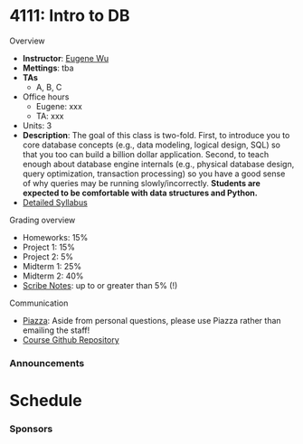 # 4111: Intro to DB

Overview

* **Instructor**: [Eugene Wu](http://www.eugenewu.net)
* **Mettings**: tba
* **TAs**
  * A, B, C
* Office hours
  * Eugene: xxx
  * TA: xxx
* Units: 3
* **Description**: The goal of this class is two-fold.
  First, to introduce you to core database concepts (e.g., data modeling, logical design, SQL) 
  so that you too can build a billion dollar application.
  Second, to teach enough about database engine internals (e.g., physical database design, query optimization, transaction processing) so you have a good sense of why queries
  may be running slowly/incorrectly.
  **Students are expected to be comfortable with data structures and Python.**
* [Detailed Syllabus](./syllabus)


Grading overview

* Homeworks: 15%
* Project 1: 15%
* Project 2: 5%
* Midterm 1: 25%
* Midterm 2: 40%
* [Scribe Notes](https://github.com/w4111/scribenotes/wiki): up to or greater than 5% (!)


Communication

* [Piazza](https://piazza.com/): Aside from personal questions, please use Piazza rather than emailing the staff!
* [Course Github Repository](https://github.com/w4111/)


### Announcements


# Schedule





### Sponsors